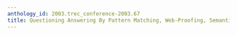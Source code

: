 ```yaml
---
anthology_id: 2003.trec_conference-2003.67
title: Questioning Answering By Pattern Matching, Web-Proofing, Semantic Form Proofing
---
```

